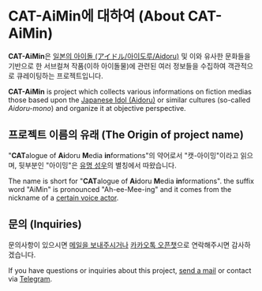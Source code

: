# CAT-AiMin에 대하여 (About CAT-AiMin)
**CAT-AiMin**은 [일본의 아이돌 (アイドル/아이도루/Aidoru)](https://ko.wikipedia.org/wiki/%EC%9D%BC%EB%B3%B8%EC%9D%98_%EC%95%84%EC%9D%B4%EB%8F%8C) 및 이와 유사한 문화들을 기반으로 한 서브컬쳐 작품(이하 아이돌물)에 관련된 여러 정보들을 수집하여 객관적으로 큐레이팅하는 프로젝트입니다.

**CAT-AiMin** is project which collects various informations on fiction medias those based upon the [Japanese Idol (Aidoru)](https://en.wikipedia.org/wiki/Japanese_idol) or similar cultures (so-called _Aidoru-mono_) and organize it at objective perspective.

## 프로젝트 이름의 유래 (The Origin of project name)
"**CAT**alogue of **Ai**doru **M**edia **in**formations"의 약어로서 "캣-아이밍"이라고 읽으며, 뒷부분인 "아이밍"은 [유명 성우](https://staff.onnada.com/cv/2153)의 별칭에서 따왔습니다.

The name is short for "**CAT**alogue of **Ai**doru **M**edia **in**formations". the suffix word "AiMin" is pronounced "Ah-ee-Mee-ing" and it comes from the nickname of a [certain voice actor](https://myanimelist.net/people/14519/Aimi_Terakawa).

## 문의 (Inquiries)
문의사항이 있으시면 [메일을 보내주시거나](mailto:themunyang21@naver.com) [카카오톡 오픈챗](https://open.kakao.com/me/SonodaNaruka)으로 연락해주시면 감사하겠습니다.

If you have questions or inquiries about this project, [send a mail](mailto:sonoda@naruka.me) or contact via [Telegram](https://t.me/senarin).
